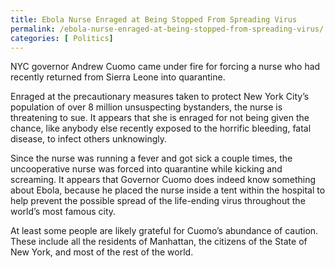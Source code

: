 ```yaml
---
title: Ebola Nurse Enraged at Being Stopped From Spreading Virus
permalink: /ebola-nurse-enraged-at-being-stopped-from-spreading-virus/
categories: [ Politics]
---
```

NYC governor Andrew Cuomo came under fire for forcing a nurse who had recently returned from Sierra Leone into quarantine.

Enraged at the precautionary measures taken to protect New York City’s population of over 8 million unsuspecting bystanders, the nurse is threatening to sue. It appears that she is enraged for not being given the chance, like anybody else recently exposed to the horrific bleeding, fatal disease, to infect others unknowingly.

Since the nurse was running a fever and got sick a couple times, the uncooperative nurse was forced into quarantine while kicking and screaming. It appears that Governor Cuomo does indeed know something about Ebola, because he placed the nurse inside a tent within the hospital to help prevent the possible spread of the life-ending virus throughout the world’s most famous city.

At least some people are likely grateful for Cuomo’s abundance of caution. These include all the residents of Manhattan, the citizens of the State of New York, and most of the rest of the world.
